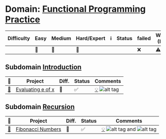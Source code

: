 # Domain: [Functional Programming Practice](https://www.hackerrank.com/domains/fp)

| Difficulty | Easy         | Medium        | Hard/Expert   |:information_source:|Status | failed       | Warning  (Issue)| Solved           |
|------------|--------------|---------------|---------------|---|-------|--------------|-----------------|------------------|
|            | :green_book: | :orange_book: | :closed_book: |   |       | :x: | :warning: |:white_check_mark:|


## Subdomain [Introduction](https://www.hackerrank.com/domains/fp?filters[subdomains][]=intro)     

|:open_file_folder:|  Project                                                           | Diff.      | Status    | Comments     |
|-|--------------------------------------------------------------------|------------|--------------------|--------------|
|[:bookmark:](src/main/scala/introduction/EvaluatingEofX.scala)| [Evaluating e of x](https://www.hackerrank.com/challenges/eval-ex)  |:green_book:| :white_check_mark: | [:bulb:](https://en.wikipedia.org/w/index.php?title=Exponential_function&section=2#Formal_definition) ![alt tag](https://wikimedia.org/api/rest_v1/media/math/render/svg/d691d04535052927ec15efa27309b77d37f48e96)            |

## Subdomain [Recursion](https://www.hackerrank.com/domains/fp?filters[subdomains][]=fp-recursion)   

|:open_file_folder:|  Project                                                           | Diff.    | Status     | Comments     |
|------------------|--------------------------------------------------------------------|----------|--------------------|----|
|[:bookmark:](src/main/scala/recursion/FibonacciNumbers.scala)| [Fibonacci Numbers](https://www.hackerrank.com/challenges/functional-programming-warmups-in-recursion---fibonacci-numbers) |:green_book:| :white_check_mark: | [:bulb:](https://artofproblemsolving.com/wiki/index.php/Binet's_Formula) ![alt tag](https://wikimedia.org/api/rest_v1/media/math/render/svg/ccab7a6cd419ca36abdddee5f576e9e63220f88f) and ![alt tag](https://wikimedia.org/api/rest_v1/media/math/render/svg/de8aaf6a6b60f0f58cc274515efd7f177bd65802)          |
